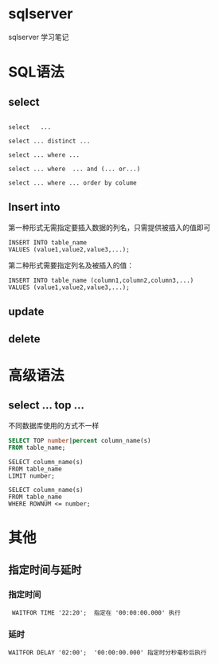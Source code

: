 # sqlserver
sqlserver 学习笔记

# SQL语法

## select 

```

select   ...

select ... distinct ...

select ... where ...

select ... where  ... and (... or...)

select ... where ... order by colume

```

## Insert into

第一种形式无需指定要插入数据的列名，只需提供被插入的值即可

```
INSERT INTO table_name
VALUES (value1,value2,value3,...);
```

第二种形式需要指定列名及被插入的值：
```
INSERT INTO table_name (column1,column2,column3,...)
VALUES (value1,value2,value3,...);
```

## update

## delete 

# 高级语法

## select ...  top ...

不同数据库使用的方式不一样

```sql server
SELECT TOP number|percent column_name(s)
FROM table_name;
```



```mysql
SELECT column_name(s)
FROM table_name
LIMIT number;
```



```oracle
SELECT column_name(s)
FROM table_name
WHERE ROWNUM <= number;
```

# 其他

## 指定时间与延时

### 指定时间 

```
 WAITFOR TIME '22:20';  指定在 '00:00:00.000' 执行
```

### 延时

```
WAITFOR DELAY '02:00';  '00:00:00.000' 指定时分秒毫秒后执行
```













 